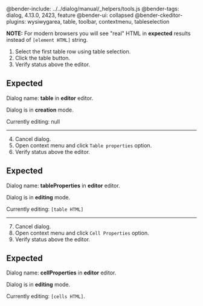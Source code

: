 @bender-include: ../../dialog/manual/_helpers/tools.js
@bender-tags: dialog, 4.13.0, 2423, feature
@bender-ui: collapsed
@bender-ckeditor-plugins: wysiwygarea, table, toolbar, contextmenu, tableselection

**NOTE:** For modern browsers you will see "real" HTML in **expected** results instead of `[element HTML]` string.

1. Select the first table row using table selection.
2. Click the table button.
3. Verify status above the editor.

## Expected

Dialog name: **table** in **editor** editor.

Dialog is in **creation** mode.

Currently editing: null

---

4. Cancel dialog.
5. Open context menu and click `Table properties` option.
6. Verify status above the editor.

## Expected

Dialog name: **tableProperties** in **editor** editor.

Dialog is in **editing** mode.

Currently editing: `[table HTML]`

---

7. Cancel dialog.
8. Open context menu and click `Cell Properties` option.
9. Verify status above the editor.

## Expected

Dialog name: **cellProperties** in **editor** editor.

Dialog is in **editing** mode.

Currently editing: `[cells HTML]`.
